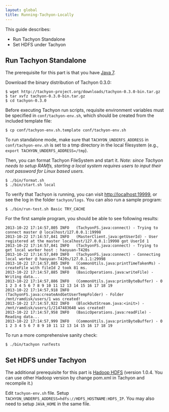 ```yaml
---
layout: global
title: Running-Tachyon-Locally
---
```


This guide describes:

-   Run Tachyon Standalone
-   Set HDFS under Tachyon

[](#run-tachyon-standalone)Run Tachyon Standalone
-------------------------------------------------

The prerequisite for this part is that you have [Java
7](https://github.com/amplab/tachyon/wiki/Java-setup/).

Download the binary distribution of Tachyon 0.3.0:

    $ wget http://tachyon-project.org/downloads/tachyon-0.3.0-bin.tar.gz
    $ tar xvfz tachyon-0.3.0-bin.tar.gz
    $ cd tachyon-0.3.0

Before executing Tachyon run scripts, requisite environment variables
must be specified in `conf/tachyon-env.sh`, which should be created from
the included template file:

    $ cp conf/tachyon-env.sh.template conf/tachyon-env.sh

To run standalone mode, make sure that `TACHYON_UNDERFS_ADDRESS` in
`conf/tachyon-env.sh` is set to a tmp directory in the local filesystem
(e.g., `export TACHYON_UNDERFS_ADDRESS=/tmp`).

Then, you can format Tachyon FileSystem and start it. *Note: since
Tachyon needs to setup RAMfs, starting a local system requires users to
input their root password for Linux based users.*

    $ ./bin/format.sh
    $ ./bin/start.sh local

To verify that Tachyon is running, you can visit
[http://localhost:19999](http://localhost:19999), or see the log in the
folder `tachyon/logs`. You can also run a sample program:

    $ ./bin/run-test.sh Basic TRY_CACHE

For the first sample program, you should be able to see following
results:

    2013-10-22 17:14:57,805 INFO   (TachyonFS.java:connect) - Trying to connect master @ localhost/127.0.0.1:19998
    2013-10-22 17:14:57,841 INFO   (MasterClient.java:getUserId) - User registered at the master localhost/127.0.0.1:19998 got UserId 1
    2013-10-22 17:14:57,841 INFO   (TachyonFS.java:connect) - Trying to get local worker host : haoyuan-T420s
    2013-10-22 17:14:57,849 INFO   (TachyonFS.java:connect) - Connecting local worker @ haoyuan-T420s/127.0.1.1:29998
    2013-10-22 17:14:57,885 INFO   (CommonUtils.java:printTimeTakenMs) - createFile with fileId 2 took 81 ms.
    2013-10-22 17:14:57,885 INFO   (BasicOperations.java:writeFile) - Writing data...
    2013-10-22 17:14:57,886 INFO   (CommonUtils.java:printByteBuffer) - 0 1 2 3 4 5 6 7 8 9 10 11 12 13 14 15 16 17 18 19 
    2013-10-22 17:14:57,918 INFO   (TachyonFS.java:createAndGetUserTempFolder) - Folder /mnt/ramdisk/users/1 was created!
    2013-10-22 17:14:57,922 INFO   (BlockOutStream.java:<init>) - /mnt/ramdisk/users/1/2147483648 was created!
    2013-10-22 17:14:57,958 INFO   (BasicOperations.java:readFile) - Reading data...
    2013-10-22 17:14:57,999 INFO   (CommonUtils.java:printByteBuffer) - 0 1 2 3 4 5 6 7 8 9 10 11 12 13 14 15 16 17 18 19 

To run a more comprehensive sanity check:

    $ ./bin/tachyon runTests

[](#set-hdfs-under-tachyon)Set HDFS under Tachyon
-------------------------------------------------

The additional prerequisite for this part is [Hadoop
HDFS](http://www.michael-noll.com/tutorials/running-hadoop-on-ubuntu-linux-multi-node-cluster/)
(version 1.0.4. You can use other Hadoop version by change pom.xml in
Tachyon and recompile it.)

Edit `tachyon-env.sh` file. Setup
`TACHYON_UNDERFS_ADDRESS=hdfs://HDFS_HOSTNAME:HDFS_IP`. You may also
need to setup `JAVA_HOME` in the same file.

